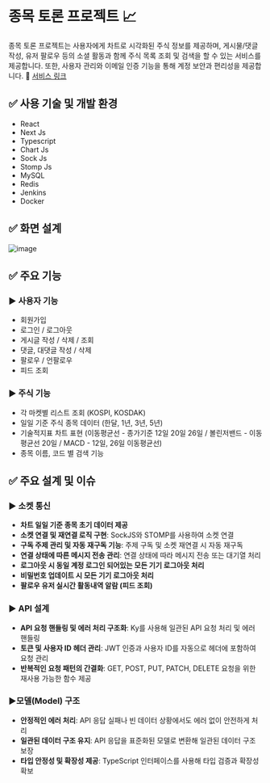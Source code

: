# 종목 토론 프로젝트 📈

종목 토론 프로젝트는 사용자에게 차트로 시각화된 주식 정보를 제공하며, 
게시물/댓글 작성, 유저 팔로우 등의 소셜 활동과 함께 주식 목록 조회 및 검색을 할 수 있는 서비스를 제공합니다. 
또한, 사용자 관리와 이메일 인증 기능을 통해 계정 보안과 편리성을 제공합니다.
🔗 [서비스 링크](http://server.leejehyeon.site:3000/)

## ✅ 사용 기술 및 개발 환경
- React
- Next Js
- Typescript
- Chart Js
- Sock Js
- Stomp Js
- MySQL
- Redis
- Jenkins
- Docker

## ✅  화면 설계
![image](https://github.com/user-attachments/assets/2e46eeb7-7ee0-4a61-93ce-d8d8e4b2772f)


## ✅ 주요 기능
### ▶ 사용자 기능
- 회원가입
- 로그인 / 로그아웃
- 게시글 작성 / 삭제 / 조회
- 댓글, 대댓글 작성 / 삭제
- 팔로우 / 언팔로우
- 피드 조회

### ▶ 주식 기능
- 각 마켓별 리스트 조회 (KOSPI, KOSDAK) 
- 일일 기준 주식 종목 데이터 (한달, 1년, 3년, 5년)
- 기술적지표 차트 표현 (이동평균선 - 종가기준 12일 20일 26일 / 볼린저밴드 - 이동평균선 20일 / MACD - 12일, 26일 이동평균선)
- 종목 이름, 코드 별 검색 기능

## ✅  주요 설계 및 이슈
### ▶ 소켓 통신
- **차트 일일 기준 종목 초기 데이터 제공**
- **소켓 연결 및 재연결 로직 구현**: SockJS와 STOMP를 사용하여 소켓 연결
- **구독 주제 관리 및 자동 재구독 기능**: 주제 구독 및 소켓 재연결 시 자동 재구독
- **연결 상태에 따른 메시지 전송 관리**: 연결 상태에 따라 메시지 전송 또는 대기열 처리
- **로그아웃 시 동일 계정 로그인 되어있는 모든 기기 로그아웃 처리**
- **비밀번호 업데이트 시 모든 기기 로그아웃 처리**
- **팔로우 유저 실시간 활동내역 알람 (피드 조회)**

### ▶ API 설계
- **API 요청 핸들링 및 에러 처리 구조화**: Ky를 사용해 일관된 API 요청 처리 및 에러 핸들링 
- **토큰 및 사용자 ID 헤더 관리**: JWT 인증과 사용자 ID를 자동으로 헤더에 포함하여 요청 관리
- **반복적인 요청 패턴의 간결화**: GET, POST, PUT, PATCH, DELETE 요청을 위한 재사용 가능한 함수 제공

### ▶모델(Model) 구조 
- **안정적인 에러 처리**: API 응답 실패나 빈 데이터 상황에서도 에러 없이 안전하게 처리
- **일관된 데이터 구조 유지**: API 응답을 표준화된 모델로 변환해 일관된 데이터 구조 보장
- **타입 안정성 및 확장성 제공**: TypeScript 인터페이스를 사용해 타입 검증과 확장성 확보
